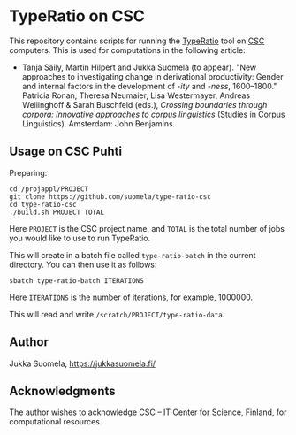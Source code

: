 TypeRatio on CSC
================

This repository contains scripts for running the [TypeRatio](https://github.com/suomela/type-ratio) tool on [CSC](https://www.csc.fi) computers. This is used for computations in the following article:

- Tanja Säily, Martin Hilpert and Jukka Suomela (to appear). "New approaches to investigating change in derivational productivity: Gender and internal factors in the development of *-ity* and *-ness*, 1600–1800." Patricia Ronan, Theresa Neumaier, Lisa Westermayer, Andreas Weilinghoff & Sarah Buschfeld (eds.), *Crossing boundaries through corpora: Innovative approaches to corpus linguistics* (Studies in Corpus Linguistics). Amsterdam: John Benjamins.

Usage on CSC Puhti
------------------

Preparing:

    cd /projappl/PROJECT
    git clone https://github.com/suomela/type-ratio-csc
    cd type-ratio-csc
    ./build.sh PROJECT TOTAL

Here `PROJECT` is the CSC project name, and `TOTAL` is the total number of jobs you would like to use to run TypeRatio.

This will create in a batch file called `type-ratio-batch` in the current directory. You can then use it as follows:

    sbatch type-ratio-batch ITERATIONS

Here `ITERATIONS` is the number of iterations, for example, 1000000.

This will read and write `/scratch/PROJECT/type-ratio-data`.

Author
------

Jukka Suomela, https://jukkasuomela.fi/

Acknowledgments
---------------

The author wishes to acknowledge CSC – IT Center for Science, Finland, for computational resources.

